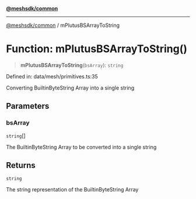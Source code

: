 [**@meshsdk/common**](../README.md)

***

[@meshsdk/common](../globals.md) / mPlutusBSArrayToString

# Function: mPlutusBSArrayToString()

> **mPlutusBSArrayToString**(`bsArray`): `string`

Defined in: data/mesh/primitives.ts:35

Converting BuiltinByteString Array into a single string

## Parameters

### bsArray

`string`[]

The BuiltinByteString Array to be converted into a single string

## Returns

`string`

The string representation of the BuiltinByteString Array
